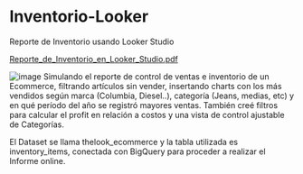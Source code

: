 # Inventorio-Looker
Reporte de Inventorio usando Looker Studio 

[Reporte_de_Inventorio_en_Looker_Studio.pdf](https://github.com/nbassano/Inventorio-Looker/files/10965388/Reporte_de_Inventorio_en_Looker_Studio.pdf)

![image](https://user-images.githubusercontent.com/82615696/224928484-95712104-4c94-4268-ad3b-a97b1544e9e7.png)
Simulando el reporte de control de ventas e inventorio de un Ecommerce, filtrando artículos sin vender, insertando charts con los más vendidos según marca (Columbia, Diesel..), categoría (Jeans, medias, etc) y en qué período del año se registró mayores ventas. También creé filtros para calcular el profit en relación a costos y una vista de control ajustable de Categorías.

El Dataset se llama thelook_ecommerce y la tabla utilizada es inventory_items, conectada con BigQuery para proceder a realizar el Informe online.
